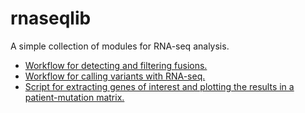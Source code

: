 rnaseqlib 
=========

A simple collection of modules for RNA-seq analysis.

+ [Workflow for detecting and filtering fusions.](doc/fusion_workflow.md)
+ [Workflow for calling variants with RNA-seq.](doc/variant_calling.md)
+ [Script for extracting genes of interest and plotting the results in a patient-mutation matrix.](doc/vcf2mutation.md)
